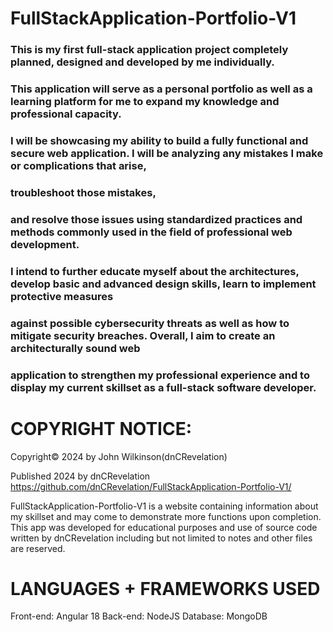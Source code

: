 # FullStackApplication-Portfolio-V1

### This is my first full-stack application project completely planned, designed and developed by me individually.
### This application will serve as a personal portfolio as well as a learning platform for me to expand my knowledge and professional capacity.
### I will be showcasing my ability to build a fully functional and secure web application. I will be analyzing any mistakes I make or complications that arise, 
### troubleshoot those mistakes, 
### and resolve those issues using standardized practices and methods commonly used in the field of professional web development.
### I intend to further educate myself about the architectures, develop basic and advanced design skills, learn to implement protective measures 
### against possible cybersecurity threats as well as how to mitigate security breaches. Overall, I aim to create an architecturally sound web 
### application to strengthen my professional experience and to display my current skillset as a full-stack software developer.


# COPYRIGHT NOTICE: #

Copyright© 2024 by John Wilkinson(dnCRevelation)

Published 2024 by dnCRevelation https://github.com/dnCRevelation/FullStackApplication-Portfolio-V1/

FullStackApplication-Portfolio-V1 is a website containing information about my skillset and may come to demonstrate more functions upon completion. This app was developed for educational purposes and use of source code written by dnCRevelation including but not limited to notes and other files are reserved. 

# LANGUAGES + FRAMEWORKS USED

Front-end: Angular 18 
Back-end: NodeJS
Database: MongoDB
